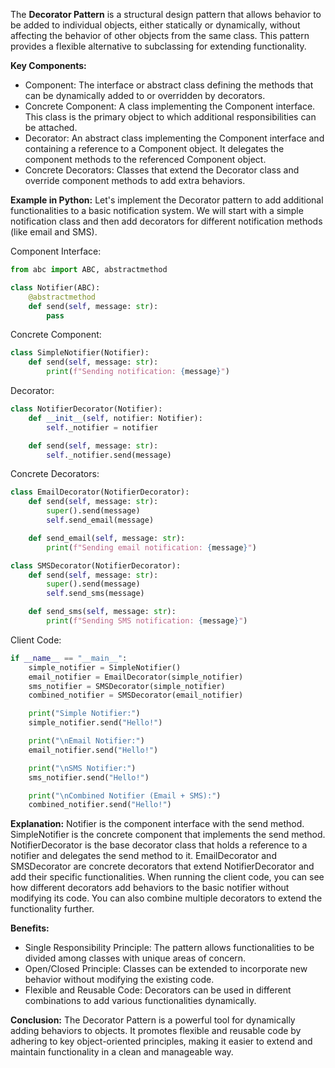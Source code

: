 The **Decorator Pattern** is a structural design pattern that allows behavior to be added to individual objects, either statically or dynamically, without affecting the behavior of other objects from the same class. This pattern provides a flexible alternative to subclassing for extending functionality.

**Key Components:**

- Component: The interface or abstract class defining the methods that can be dynamically added to or overridden by decorators.
- Concrete Component: A class implementing the Component interface. This class is the primary object to which additional responsibilities can be attached.
- Decorator: An abstract class implementing the Component interface and containing a reference to a Component object. It delegates the component methods to the referenced Component object.
- Concrete Decorators: Classes that extend the Decorator class and override component methods to add extra behaviors.

**Example in Python:**
Let's implement the Decorator pattern to add additional functionalities to a basic notification system. We will start with a simple notification class and then add decorators for different notification methods (like email and SMS).

Component Interface:

```python
from abc import ABC, abstractmethod

class Notifier(ABC):
    @abstractmethod
    def send(self, message: str):
        pass
```

Concrete Component:

```python
class SimpleNotifier(Notifier):
    def send(self, message: str):
        print(f"Sending notification: {message}")
```

Decorator:

```python
class NotifierDecorator(Notifier):
    def __init__(self, notifier: Notifier):
        self._notifier = notifier

    def send(self, message: str):
        self._notifier.send(message)
```

Concrete Decorators:

```python
class EmailDecorator(NotifierDecorator):
    def send(self, message: str):
        super().send(message)
        self.send_email(message)

    def send_email(self, message: str):
        print(f"Sending email notification: {message}")

class SMSDecorator(NotifierDecorator):
    def send(self, message: str):
        super().send(message)
        self.send_sms(message)

    def send_sms(self, message: str):
        print(f"Sending SMS notification: {message}")
```

Client Code:

```python
if __name__ == "__main__":
    simple_notifier = SimpleNotifier()
    email_notifier = EmailDecorator(simple_notifier)
    sms_notifier = SMSDecorator(simple_notifier)
    combined_notifier = SMSDecorator(email_notifier)

    print("Simple Notifier:")
    simple_notifier.send("Hello!")

    print("\nEmail Notifier:")
    email_notifier.send("Hello!")

    print("\nSMS Notifier:")
    sms_notifier.send("Hello!")

    print("\nCombined Notifier (Email + SMS):")
    combined_notifier.send("Hello!")
```

**Explanation:**
Notifier is the component interface with the send method.
SimpleNotifier is the concrete component that implements the send method.
NotifierDecorator is the base decorator class that holds a reference to a notifier and delegates the send method to it.
EmailDecorator and SMSDecorator are concrete decorators that extend NotifierDecorator and add their specific functionalities.
When running the client code, you can see how different decorators add behaviors to the basic notifier without modifying its code. You can also combine multiple decorators to extend the functionality further.

**Benefits:**

- Single Responsibility Principle: The pattern allows functionalities to be divided among classes with unique areas of concern.
- Open/Closed Principle: Classes can be extended to incorporate new behavior without modifying the existing code.
- Flexible and Reusable Code: Decorators can be used in different combinations to add various functionalities dynamically.

**Conclusion:**
The Decorator Pattern is a powerful tool for dynamically adding behaviors to objects. It promotes flexible and reusable code by adhering to key object-oriented principles, making it easier to extend and maintain functionality in a clean and manageable way.
